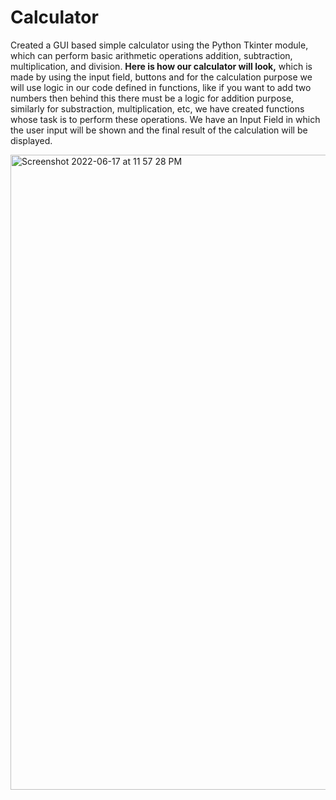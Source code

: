 # Calculator

Created a GUI based simple calculator using the Python Tkinter module, which can perform basic arithmetic operations addition, subtraction, multiplication, and division.
**Here is how our calculator will look,** which is made by using the input field, buttons and for the calculation purpose we will use logic in our code defined in functions, like if you want to add two numbers then behind this there must be a logic for addition purpose, similarly for substraction, multiplication, etc, we have created functions whose task is to perform these operations.
We have an Input Field in which the user input will be shown and the final result of the calculation will be displayed.

<img width="1016" alt="Screenshot 2022-06-17 at 11 57 28 PM" src="https://user-images.githubusercontent.com/107430204/174357636-0a365c07-4b59-432c-9223-d2305482a7de.png">
